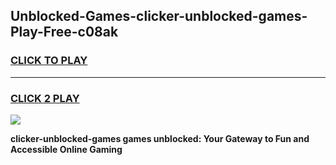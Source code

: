 
## Unblocked-Games-clicker-unblocked-games-Play-Free-c08ak
<h3>
<a href="https://premium76.site?title=clicker-unblocked-games&ref=21A">CLICK TO PLAY</a></h3>
<hr>

<h3>
<a href="https://premium76.site?title=clicker-unblocked-games&ref=21A">CLICK 2 PLAY</a>
  
</h3>

<a href="https://premium76.site?title=clicker-unblocked-games&ref=21A"><img src="https://clearcache.store/games.png"></a>


**clicker-unblocked-games games unblocked: Your Gateway to Fun and Accessible Online Gaming**
